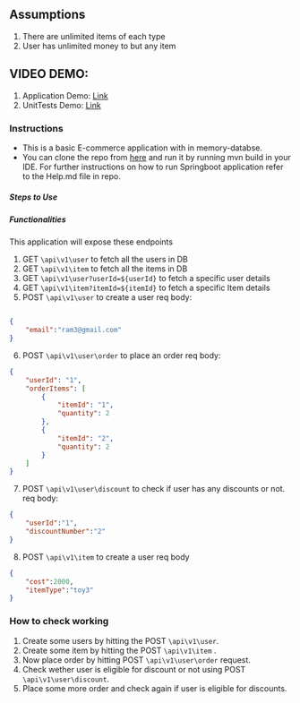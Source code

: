## Assumptions
1. There are unlimited items of each type
2. User has unlimited money to but any item

## VIDEO DEMO:
1. Application Demo: [Link](https://www.loom.com/share/a3ba7993377a45c4947a50f16eb3f2a0)
2. UnitTests Demo: [Link](https://www.loom.com/share/a3ba7993377a45c4947a50f16eb3f2a0?highlightComment=21355778&t=3)

### Instructions
 - This is a basic E-commerce application with in memory-databse.
 - You can clone the repo from [here]() and run it by running mvn build in your IDE. For further instructions on how to run Springboot application refer to the Help.md file in repo.

##### Steps to Use
##### Functionalities
This application will expose these endpoints 
1. GET `\api\v1\user` to fetch all the users in DB
2. GET `\api\v1\item` to fetch all the items in DB
3. GET `\api\v1\user?userId=${userId}` to fetch a specific user details
4. GET `\api\v1\item?itemId=${itemId}` to fetch a specific Item details
5. POST `\api\v1\user` to create a user
req body: 
```json

{
    "email":"ram3@gmail.com"
}
```
6. POST `\api\v1\user\order` to place an order
req body:
```json
{
    "userId": "1",
    "orderItems": [
        {
            "itemId": "1",
            "quantity": 2
        },
        {
            "itemId": "2",
            "quantity": 2
        }
    ]
}

```
7. POST `\api\v1\user\discount` to check if user has any discounts or not.
req body:
```json
{
    "userId":"1",
    "discountNumber":"2"
}
```
8. POST `\api\v1\item` to create a user
req body
```json
{
    "cost":2000,
    "itemType":"toy3"
}
```

### How to check working
1. Create some users by hitting the POST `\api\v1\user`.
2. Create some item by hitting the POST `\api\v1\item` .
3. Now place order by hitting  POST `\api\v1\user\order` request.
4. Check wether user is eligible for discount or not using POST `\api\v1\user\discount`.
5. Place some more order and check again if user is eligible for discounts.


